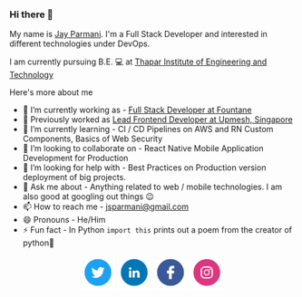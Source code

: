 ### Hi there 👋
My name is [Jay Parmani](https://linkedin.com/in/jsparmani). I'm a Full Stack Developer and interested in different technologies under DevOps. 

I am currently pursuing B.E. 💻 at [Thapar Institute of Engineering and Technology](https://thapar.edu)

Here's more about me

- 🔭 I’m currently working as - [Full Stack Developer at Fountane](https://fountane.com)
- 💼 Previously worked as [Lead Frontend Developer at Upmesh, Singapore](https://upmesh.io)
- 🌱 I’m currently learning - CI / CD Pipelines on AWS and RN Custom Components, Basics of Web Security
- 👯 I’m looking to collaborate on - React Native Mobile Application Development for Production
- 🤔 I’m looking for help with - Best Practices on Production version deployment of big projects.
- 💬 Ask me about - Anything related to web / mobile technologies. I am also good at googling out things 😉 
- 📫 How to reach me - jsparmani@gmail.com
- 😄 Pronouns - He/Him
- ⚡ Fun fact - In Python `import this` prints out a poem from the creator of python🙂

<!---
<p align="center"><img src="https://devicons.github.io/devicon/devicon.git/icons/react/react-original-wordmark.svg" alt="react" width="40" height="40"/> <img src="https://devicons.github.io/devicon/devicon.git/icons/bootstrap/bootstrap-plain.svg" alt="bootstrap" width="40" height="40"/> <img src="https://devicons.github.io/devicon/devicon.git/icons/c/c-original.svg" alt="c" width="40" height="40"/> <img src="https://devicons.github.io/devicon/devicon.git/icons/cplusplus/cplusplus-original.svg" alt="cplusplus" width="40" height="40"/> <img src="https://devicons.github.io/devicon/devicon.git/icons/django/django-original.svg" alt="django" width="40" height="40"/> <img src="https://devicons.github.io/devicon/devicon.git/icons/docker/docker-original-wordmark.svg" alt="docker" width="40" height="40"/> <img src="https://devicons.github.io/devicon/devicon.git/icons/go/go-original.svg" alt="go" width="40" height="40"/> <img src="https://devicons.github.io/devicon/devicon.git/icons/javascript/javascript-original.svg" alt="javascript" width="40" height="40"/> <img src="https://devicons.github.io/devicon/devicon.git/icons/mongodb/mongodb-original-wordmark.svg" alt="mongodb" width="40" height="40"/> <img src="https://devicons.github.io/devicon/devicon.git/icons/mysql/mysql-original-wordmark.svg" alt="mysql" width="40" height="40"/> <img src="https://devicons.github.io/devicon/devicon.git/icons/redis/redis-original-wordmark.svg" alt="redis" width="40" height="40"/> <img src="https://devicons.github.io/devicon/devicon.git/icons/python/python-original-wordmark.svg" alt="python" width="40" height="40"/> <img src="https://devicons.github.io/devicon/devicon.git/icons/nginx/nginx-original.svg" alt="nginx" width="40" height="40"/> <img src="https://devicons.github.io/devicon/devicon.git/icons/linux/linux-original.svg" alt="linux" width="40" height="40"/></p><p align="center"> <img src="https://github-readme-stats.vercel.app/api?username=jsparmani&show_icons=true&theme=tokyonight" alt="jsparmani" /> </p> 
--->

<p align="center">
<a href="https://twitter.com/ParmaniJay"><img src="https://github.com/aritraroy/social-icons/blob/master/twitter-icon.png?raw=true" width="60"></a>
<a href="https://www.linkedin.com/in/jsparmani"><img src="https://github.com/aritraroy/social-icons/blob/master/linkedin-icon.png?raw=true" width="60"></a>
<a href="https://facebook.com/jay.parmani2000"><img src="https://github.com/aritraroy/social-icons/blob/master/facebook-icon.png?raw=true" width="60"></a>
<a href="https://instagram.com/jsparmani"><img src="https://github.com/aritraroy/social-icons/blob/master/instagram-icon.png?raw=true" width="60"></a>
</p>
